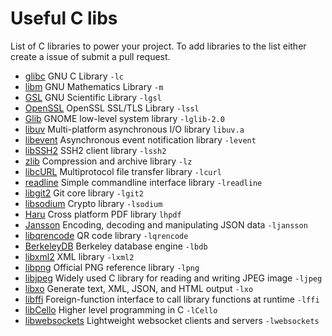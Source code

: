 # Useful C libs
List of C libraries to power your project. To add libraries to the list either create a issue of submit a pull request.
* [glibc](http://www.gnu.org/software/libc/) GNU C Library `-lc`
* [libm](https://sourceware.org/glibc/wiki/libm) GNU Mathematics Library `-m`
* [GSL](http://www.gnu.org/software/gsl/) GNU Scientific Library `-lgsl`
* [OpenSSL](https://www.openssl.org/) OpenSSL SSL/TLS Library `-lssl`
* [Glib](https://wiki.gnome.org/Projects/GLib) GNOME low-level system library `-lglib-2.0`
* [libuv](https://github.com/libuv/libuv)  Multi-platform asynchronous I/O library `libuv.a`
* [libevent](http://libevent.org/) Asynchronous event notification library `-levent`
* [libSSH2](http://www.libssh2.org/) SSH2 client library `-lssh2`
* [zlib](http://www.zlib.net/) Compression and archive library `-lz`
* [libcURL](http://curl.haxx.se/libcurl/) Multiprotocol file transfer library `-lcurl`
* [readline](http://cnswww.cns.cwru.edu/php/chet/readline/rltop.html) Simple commandline interface library `-lreadline`
* [libgit2](https://libgit2.github.com/) Git core library `-lgit2`
* [libsodium](https://github.com/jedisct1/libsodium) Crypto library `-lsodium`
* [Haru](https://github.com/libharu/libharu) Cross platform PDF library `lhpdf`
* [Jansson](https://github.com/akheron/jansson) Encoding, decoding and manipulating JSON data `-ljansson`
* [libqrencode](https://github.com/fukuchi/libqrencode) QR code library `-lqrencode`
* [BerkeleyDB](http://www.oracle.com/technetwork/database/database-technologies/berkeleydb/overview/index.html) Berkeley database engine `-lbdb`
* [libxml2](http://xmlsoft.org/) XML library `-lxml2`
* [libpng](http://www.libpng.org/pub/png/libpng.html) Official PNG reference library `-lpng`
* [libjpeg](http://libjpeg.sourceforge.net/) Widely used C library for reading and writing JPEG image `-ljpeg`
* [libxo](https://github.com/Juniper/libxo) Generate text, XML, JSON, and HTML output `-lxo`
* [libffi](https://github.com/atgreen/libffi) Foreign-function interface to call library functions at runtime `-lffi`
* [libCello](https://github.com/orangeduck/libCello) Higher level programming in C `-lCello`
* [libwebsockets](https://github.com/warmcat/libwebsockets) Lightweight websocket clients and servers `-lwebsockets`
